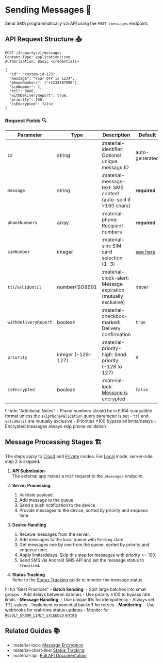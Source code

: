# Sending Messages 🚀

Send SMS programmatically via API using the `POST /messages` endpoint.

## API Request Structure 📤

```http
POST /3rdparty/v1/messages
Content-Type: application/json
Authorization: Basic <credentials>

{
  "id": "custom-id-123",
  "message": "Your OTP is 1234",
  "phoneNumbers": ["+1234567890"],
  "simNumber": 1,
  "ttl": 3600,
  "withDeliveryReport": true,
  "priority": 100,
  "isEncrypted": false
}
```

### Request Fields 🔍

| Parameter            | Type               | Description                                                      | Default                                      | Example                            |
| -------------------- | ------------------ | ---------------------------------------------------------------- | -------------------------------------------- | ---------------------------------- |
| `id`                 | string             | :material-identifier: Optional unique message ID                 | auto-generated                               | "order-1234"                       |
| `message`            | string             | :material-message-text: SMS content (auto-split if >160 chars)   | **required**                                 | "Hello World"                      |
| `phoneNumbers`       | array              | :material-phone: Recipient numbers                               | **required**                                 | `["+1234567890"]`                  |
| `simNumber`          | integer            | :material-sim: SIM card selection (1-3)                          | [see here](./multi-sim.md#sim-card-rotation) | `1`                                |
| `ttl`/`validUntil`   | number/ISO8601     | :material-clock-alert: Message expiration (mutually exclusive)   | never                                        | `3600` or `"2024-12-31T23:59:59Z"` |
| `withDeliveryReport` | boolean            | :material-checkbox-marked: Delivery confirmation                 | `true`                                       | `true`                             |
| `priority`           | integer (-128-127) | :material-priority-high: Send priority (-128 to 127)             | `0`                                          | `100`                              |
| `isEncrypted`        | boolean            | :material-lock: [Message is encrypted](../privacy/encryption.md) | `false`                                      | `true`                             |

!!! info "Additional Notes"
    - Phone numbers should be in E.164 compatible format unless the `skipPhoneValidation` query parameter is set
    - `ttl` and `validUntil` are mutually exclusive
    - Priorities ≥100 bypass all limits/delays
    - Encrypted messages always skip phone validation

## Message Processing Stages 🏗️

The steps apply to [Cloud](../getting-started/public-cloud-server.md) and [Private](../getting-started/private-server.md) modes. For [Local](../getting-started/local-server.md) mode, server-side step 2 is skipped.

1. **API Submission**  
    The external app makes a `POST` request to the `/messages` endpoint.

2. **Server Processing**  
    1. Validate payload.
    2. Add message to the queue.
    3. Send a push notification to the device.
    4. Provide messages to the device, sorted by priority and enqueue time.

3. **Device Handling**  
    1. Receive messages from the server.
    2. Add messages to the local queue with `Pending` state.
    3. Get messages one by one from the queue, sorted by priority and enqueue time.
    4. Apply limits/delays. Skip this step for messages with priority >= 100.
    5. Send SMS via Android SMS API and set the message status to `Processed`.

4. **Status Tracking**  
    Refer to the [Status Tracking](./status-tracking.md#message-lifecycle) guide to monitor the message status.

!!! tip "Best Practices"
    - **Batch Sending**:
        - Split large batches into small groups
        - Add delays between batches
        - Use priority ≥100 to bypass rate limits
    - **Message Handling**:
        - Use unique IDs for idempotency
        - Always set TTL values
        - Implement exponential backoff for retries
    - **Monitoring**:
        - Use webhooks for real-time status updates
        - Monitor for [`RESULT_ERROR_LIMIT_EXCEEDED` errors](../faq/errors.md#result_error_limit_exceeded-error-)

## Related Guides 📚

- :material-lock: [Message Encryption](../privacy/encryption.md)
- :material-chart-line: [Status Tracking](./status-tracking.md)
- :material-api: [Full API Documentation](https://capcom6.github.io/android-sms-gateway)